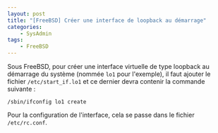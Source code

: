 ```yaml
---
layout: post
title: "[FreeBSD] Créer une interface de loopback au démarrage"
categories:
    - SysAdmin
tags:
    - FreeBSD
---
```

Sous FreeBSD, pour créer une interface virtuelle de type loopback au démarrage du système (nommée `lo1` pour l'exemple), il faut ajouter le fichier `/etc/start_if.lo1` et ce dernier devra contenir la commande suivante :

    /sbin/ifconfig lo1 create

Pour la configuration de l'interface, cela se passe dans le fichier `/etc/rc.conf`.
